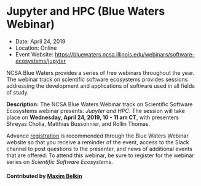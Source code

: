 # Jupyter and HPC (Blue Waters Webinar)

- Date: April 24, 2019
- Location: Online
- Event Website: https://bluewaters.ncsa.illinois.edu/webinars/software-ecosystems/jupyter

NCSA Blue Waters provides a series of free webinars throughout the year.  The webinar track on scientific software ecosystems provides sessions addressing the development and applications of software used in all fields of study.  

**Description:**  The NCSA Blue Waters Webinar track on Scientific Software Ecosystems webinar presents: *Jupyter and HPC*.  The session will take place on **Wednesday, April 24, 2019, 10 - 11 am CT**, with presenters Shreyas Cholia, Matthias Bussonnier, and Rollin Thomas. 

Advance [registration](https://bluewaters.ncsa.illinois.edu/webinars/registration) is recommended through the Blue Waters Webinar website so that you receive a reminder of the event, access to the Slack channel to post questions to the presenter, and news of additional events that are offered. To attend this webinar, be sure to register for the webinar series on *Scientific Software Ecosystems*.

#### Contributed by [Maxim Belkin](https://github.com/maxim-belkin "Maxim Belkin GitHub Profile")

<!---
Publish: yes
RSS update: 2019-03-29
Categories: Community
Topics: projects and organizations
Tags: webinar
Level: 2
Prerequisites: default
Aggregate: none
--->
